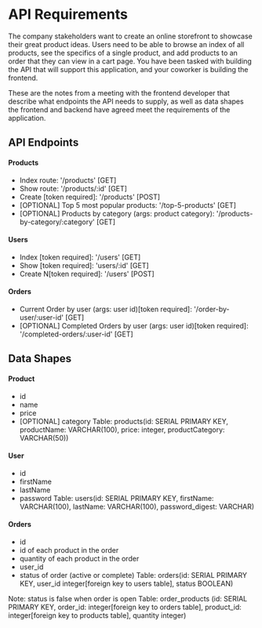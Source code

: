 # API Requirements
The company stakeholders want to create an online storefront to showcase their great product ideas. Users need to be able to browse an index of all products, see the specifics of a single product, and add products to an order that they can view in a cart page. You have been tasked with building the API that will support this application, and your coworker is building the frontend.

These are the notes from a meeting with the frontend developer that describe what endpoints the API needs to supply, as well as data shapes the frontend and backend have agreed meet the requirements of the application. 

## API Endpoints
#### Products
- Index route: '/products' [GET]
- Show route: '/products/:id' [GET]
- Create [token required]: '/products' [POST]
- [OPTIONAL] Top 5 most popular products:  '/top-5-products' [GET]
- [OPTIONAL] Products by category (args: product category): '/products-by-category/:category' [GET]

#### Users
- Index [token required]: '/users' [GET]
- Show [token required]: 'users/:id' [GET]
- Create N[token required]: '/users' [POST]

#### Orders
- Current Order by user (args: user id)[token required]: '/order-by-user/:user-id' [GET]
- [OPTIONAL] Completed Orders by user (args: user id)[token required]: '/completed-orders/:user-id' [GET]

## Data Shapes
#### Product
-  id
- name
- price
- [OPTIONAL] category
Table: 
    products(id: SERIAL PRIMARY KEY, productName: VARCHAR(100), price: integer, productCategory: VARCHAR(50))

#### User
- id
- firstName
- lastName
- password
Table: 
    users(id: SERIAL PRIMARY KEY, firstName: VARCHAR(100), lastName: VARCHAR(100), password_digest: VARCHAR)

#### Orders
- id
- id of each product in the order
- quantity of each product in the order
- user_id
- status of order (active or complete)
Table: 
    orders(id: SERIAL PRIMARY KEY, user_id integer[foreign key to users table], status BOOLEAN)

Note: status is false when order is open
Table: 
    order_products (id: SERIAL PRIMARY KEY, order_id: integer[foreign key to orders table], product_id: integer[foreign key to products table], quantity integer)

